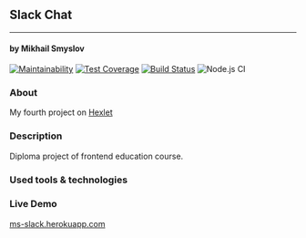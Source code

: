 ## Slack Chat
______________________
#### by Mikhail Smyslov  

[![Maintainability](https://api.codeclimate.com/v1/badges/cd6006ead2b1ec756f99/maintainability)](https://codeclimate.com/github/mikhailsmyslov/frontend-project-lvl4/maintainability)
[![Test Coverage](https://api.codeclimate.com/v1/badges/cd6006ead2b1ec756f99/test_coverage)](https://codeclimate.com/github/mikhailsmyslov/frontend-project-lvl4/test_coverage)
[![Build Status](https://travis-ci.com/mikhailsmyslov/frontend-project-lvl4.svg?branch=master)](https://travis-ci.com/mikhailsmyslov/frontend-project-lvl4)
![Node.js CI](https://github.com/mikhailsmyslov/frontend-project-lvl4/workflows/Node.js%20CI/badge.svg)

### About
My fourth project on [Hexlet](https://ru.hexlet.io)  

### Description
Diploma project of frontend education course.  

<!-- To add details later -->
 

### Used tools & technologies
<!-- To add details later -->

### Live Demo
[ms-slack.herokuapp.com](https://ms-slack.herokuapp.com/)
